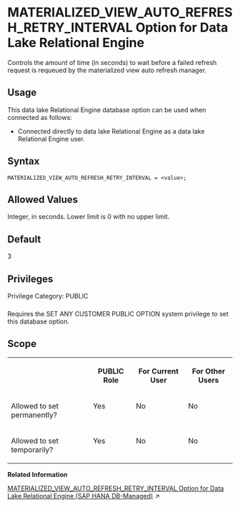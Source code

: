 <!-- loio054a74ba291840e7bb01d3bc9588f1a2 -->

# MATERIALIZED\_VIEW\_AUTO\_REFRESH\_RETRY\_INTERVAL Option for Data Lake Relational Engine

Controls the amount of time \(in seconds\) to wait before a failed refresh request is requeued by the materialized view auto refresh manager.



<a name="loio054a74ba291840e7bb01d3bc9588f1a2__section_nnn_jnr_znb"/>

## Usage

This data lake Relational Engine database option can be used when connected as follows:

-   Connected directly to data lake Relational Engine as a data lake Relational Engine user.



<a name="loio054a74ba291840e7bb01d3bc9588f1a2__mv_auto_refresh_interval_syntax1"/>

## Syntax

```
MATERIALIZED_VIEW_AUTO_REFRESH_RETRY_INTERVAL = <value>;
```



<a name="loio054a74ba291840e7bb01d3bc9588f1a2__mv_auto_refresh_interval_values1"/>

## Allowed Values

Integer, in seconds. Lower limit is 0 with no upper limit.



<a name="loio054a74ba291840e7bb01d3bc9588f1a2__mv_auto_refresh_interval_default1"/>

## Default

3



<a name="loio054a74ba291840e7bb01d3bc9588f1a2__mv_auto_refresh_interval_priv1"/>

## Privileges

Privilege Category: PUBLIC



### 

Requires the SET ANY CUSTOMER PUBLIC OPTION system privilege to set this database option.



<a name="loio054a74ba291840e7bb01d3bc9588f1a2__mv_auto_refresh_interval_scope1"/>

## Scope


<table>
<tr>
<th valign="top">

 

</th>
<th valign="top">

PUBLIC Role

</th>
<th valign="top">

For Current User

</th>
<th valign="top">

For Other Users

</th>
</tr>
<tr>
<td valign="top">

Allowed to set permanently?

</td>
<td valign="top">

Yes

</td>
<td valign="top">

No

</td>
<td valign="top">

No

</td>
</tr>
<tr>
<td valign="top">

Allowed to set temporarily?

</td>
<td valign="top">

Yes

</td>
<td valign="top">

No

</td>
<td valign="top">

No

</td>
</tr>
</table>

**Related Information**  


[MATERIALIZED_VIEW_AUTO_REFRESH_RETRY_INTERVAL Option for Data Lake Relational Engine (SAP HANA DB-Managed)](https://help.sap.com/viewer/a898e08b84f21015969fa437e89860c8/2024_3_QRC/en-US/01b1d2db6b4441a2a33b49e83e17187e.html "Controls the amount of time (in seconds) to wait before a failed refresh request is requeued by the materialized view auto refresh manager.") :arrow_upper_right:


